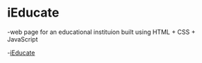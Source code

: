 # iEducate


-web page for an educational instituion built using HTML + CSS + JavaScript


-[iEducate](https://vishakhayadav030502ydv.on.drv.tw/www.iEducate.com/)
